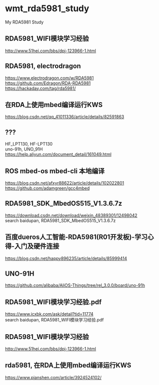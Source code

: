 # wmt_rda5981_study
My RDA5981 Study

## RDA5981_WIFI模块学习经验  
http://www.51hei.com/bbs/dpj-123966-1.html  

## RDA5981, electrodragon  
https://www.electrodragon.com/w/RDA5981  
https://github.com/Edragon/RDA-RDA5981  
https://hackaday.com/tag/rda5981/  

## 在RDA上使用mbed编译运行KWS  
https://blog.csdn.net/qq_41011336/article/details/82591863  

## ???  
HF_LPT130, HF-LPT130  
uno-91h, UNO_91H  
https://help.aliyun.com/document_detail/161049.html  

## ROS mbed-os mbed-cli 本地编译  
https://blog.csdn.net/afxyr88622/article/details/102022801  
https://github.com/adamgreen/gcc4mbed  

## RDA5981_SDK_MbedOS515_V1.3.6.7z  
https://download.csdn.net/download/weixin_48389301/12498042  
search baidupan, RDA5981_SDK_MbedOS515_V1.3.6.7z  

## 百度dueros人工智能-RDA5981(R01开发板)-学习心得-入门及硬件连接  
https://blog.csdn.net/happy896235/article/details/85999414  

## UNO-91H    
https://github.com/alibaba/AliOS-Things/tree/rel_3.0.0/board/uno-91h  

## RDA5981_WIFI模块学习经验.pdf  
https://www.icxbk.com/ask/detail?tid=11774  
search baidupan, RDA5981_WIFI模块学习经验.pdf  

## RDA5981_WIFI模块学习经验  
http://www.51hei.com/bbs/dpj-123966-1.html  

## rda5981, 在RDA上使用mbed编译运行KWS  
https://www.pianshen.com/article/3924524102/  
